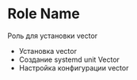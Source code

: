 Role Name
=========

Роль для установки vector

- Установка vector
- Создание systemd unit Vector
- Настройка конфигурации vector
